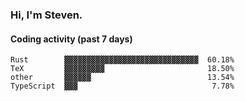 ### Hi, I'm Steven.

#### Coding activity (past 7 days)
```
Rust        ▓▓▓▓▓▓▓▓▓▓▓▓▓▓▓▓▓▓▓▓▓▓▓▓▓▓▓▓▓▓  60.18%
TeX         ▓▓▓▓▓▓▓▓▓                       18.50%
other       ▓▓▓▓▓▓                          13.54%
TypeScript  ▓▓▓                              7.78%
```
